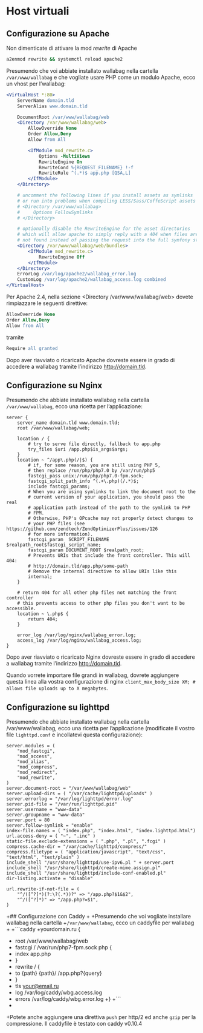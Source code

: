 # Host virtuali

## Configurazione su Apache

Non dimenticate di attivare la mod *rewrite* di Apache

```bash
a2enmod rewrite && systemctl reload apache2
```

Presumendo che voi abbiate installato wallabag nella cartella
`/var/www/wallabag` e che vogliate usare PHP come un modulo Apache, ecco
un vhost per l’wallabag:

```apache
<VirtualHost *:80>
    ServerName domain.tld
    ServerAlias www.domain.tld

    DocumentRoot /var/www/wallabag/web
    <Directory /var/www/wallabag/web>
        AllowOverride None
        Order Allow,Deny
        Allow from All

        <IfModule mod_rewrite.c>
            Options -MultiViews
            RewriteEngine On
            RewriteCond %{REQUEST_FILENAME} !-f
            RewriteRule ^(.*)$ app.php [QSA,L]
        </IfModule>
    </Directory>

    # uncomment the following lines if you install assets as symlinks
    # or run into problems when compiling LESS/Sass/CoffeScript assets
    # <Directory /var/www/wallabag>
    #     Options FollowSymlinks
    # </Directory>

    # optionally disable the RewriteEngine for the asset directories
    # which will allow apache to simply reply with a 404 when files are
    # not found instead of passing the request into the full symfony stack
    <Directory /var/www/wallabag/web/bundles>
        <IfModule mod_rewrite.c>
            RewriteEngine Off
        </IfModule>
    </Directory>
    ErrorLog /var/log/apache2/wallabag_error.log
    CustomLog /var/log/apache2/wallabag_access.log combined
</VirtualHost>
```

Per Apache 2.4, nella sezione &lt;Directory /var/www/wallabag/web&gt;
dovete rimpiazzare le seguenti direttive:

```apache
AllowOverride None
Order Allow,Deny
Allow from All
```

tramite

```apache
Require all granted
```

Dopo aver riavviato o ricaricato Apache dovreste essere in grado di
accedere a wallabag tramite l’indirizzo <http://domain.tld>.

## Configurazione su Nginx

Presumendo che abbiate installato wallabag nella cartella
`/var/www/wallabag`, ecco una ricetta per l’applicazione:

```nginx
server {
    server_name domain.tld www.domain.tld;
    root /var/www/wallabag/web;

    location / {
        # try to serve file directly, fallback to app.php
        try_files $uri /app.php$is_args$args;
    }
    location ~ ^/app\.php(/|$) {
        # if, for some reason, you are still using PHP 5,
        # then replace /run/php/php7.0 by /var/run/php5
        fastcgi_pass unix:/run/php/php7.0-fpm.sock;
        fastcgi_split_path_info ^(.+\.php)(/.*)$;
        include fastcgi_params;
        # When you are using symlinks to link the document root to the
        # current version of your application, you should pass the real
        # application path instead of the path to the symlink to PHP
        # FPM.
        # Otherwise, PHP's OPcache may not properly detect changes to
        # your PHP files (see https://github.com/zendtech/ZendOptimizerPlus/issues/126
        # for more information).
        fastcgi_param  SCRIPT_FILENAME  $realpath_root$fastcgi_script_name;
        fastcgi_param DOCUMENT_ROOT $realpath_root;
        # Prevents URIs that include the front controller. This will 404:
        # http://domain.tld/app.php/some-path
        # Remove the internal directive to allow URIs like this
        internal;
    }

    # return 404 for all other php files not matching the front controller
    # this prevents access to other php files you don't want to be accessible.
    location ~ \.php$ {
        return 404;
    }

    error_log /var/log/nginx/wallabag_error.log;
    access_log /var/log/nginx/wallabag_access.log;
}
```

Dopo aver riavviato o ricaricato Nginx dovreste essere in grado di
accedere a wallabag tramite l’indirizzo <http://domain.tld>.

Quando vorrete importare file grandi in wallabag, dovrete aggiungere questa linea alla vostra configurazione di nginx
`client_max_body_size XM; # allows file uploads up to X megabytes`.

## Configurazione su lighttpd

Presumendo che abbiate installato wallabag nella cartella
/var/www/wallabag, ecco una ricetta per l’applicazione (modificate il
vostro file `lighttpd.conf` e incollatevi questa configurazione):

```lighttpd
server.modules = (
    "mod_fastcgi",
    "mod_access",
    "mod_alias",
    "mod_compress",
    "mod_redirect",
    "mod_rewrite",
)
server.document-root = "/var/www/wallabag/web"
server.upload-dirs = ( "/var/cache/lighttpd/uploads" )
server.errorlog = "/var/log/lighttpd/error.log"
server.pid-file = "/var/run/lighttpd.pid"
server.username = "www-data"
server.groupname = "www-data"
server.port = 80
server.follow-symlink = "enable"
index-file.names = ( "index.php", "index.html", "index.lighttpd.html")
url.access-deny = ( "~", ".inc" )
static-file.exclude-extensions = ( ".php", ".pl", ".fcgi" )
compress.cache-dir = "/var/cache/lighttpd/compress/"
compress.filetype = ( "application/javascript", "text/css", "text/html", "text/plain" )
include_shell "/usr/share/lighttpd/use-ipv6.pl " + server.port
include_shell "/usr/share/lighttpd/create-mime.assign.pl"
include_shell "/usr/share/lighttpd/include-conf-enabled.pl"
dir-listing.activate = "disable"

url.rewrite-if-not-file = (
    "^/([^?]*)(?:\?(.*))?" => "/app.php?$1&$2",
    "^/([^?]*)" => "/app.php?=$1",
)
```

+## Configurazione con Caddy
 +
 +Presumendo che voi vogliate installare wallabag nella cartella
 +`/var/www/wallabag`, ecco un caddyfile per wallabag
 +
 +```caddy
 +yourdomain.ru {
 +  root /var/www/wallabag/web
 +  fastcgi / /var/run/php7-fpm.sock php {
 +    index app.php
 +  }
 +  rewrite / {
 +    to {path} {path}/ /app.php?{query}
 +  }
 +  tls your@email.ru
 +  log /var/log/caddy/wbg.access.log
 +  errors /var/log/caddy/wbg.error.log
 +}
 +```
 +
 +Potete anche aggiungere una direttiva `push` per http/2 ed anche `gzip` per la compressione. Il caddyfile è testato con caddy v0.10.4
